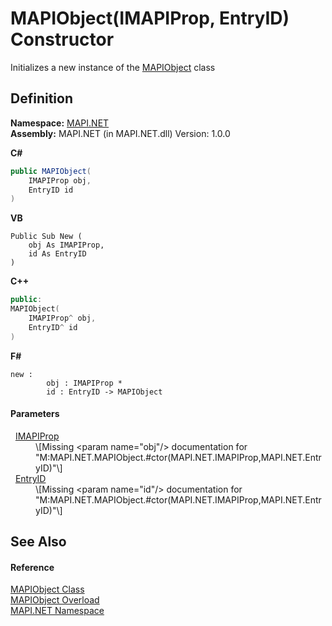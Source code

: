 # MAPIObject(IMAPIProp, EntryID) Constructor


Initializes a new instance of the <a href="6aa245b8-3fdd-0cd0-a3f7-bdccb4596d2c.md">MAPIObject</a> class



## Definition
**Namespace:** <a href="5bef4637-66f8-16d4-e5f4-4d0da57a1538.md">MAPI.NET</a>  
**Assembly:** MAPI.NET (in MAPI.NET.dll) Version: 1.0.0

**C#**
``` C#
public MAPIObject(
	IMAPIProp obj,
	EntryID id
)
```
**VB**
``` VB
Public Sub New ( 
	obj As IMAPIProp,
	id As EntryID
)
```
**C++**
``` C++
public:
MAPIObject(
	IMAPIProp^ obj, 
	EntryID^ id
)
```
**F#**
``` F#
new : 
        obj : IMAPIProp * 
        id : EntryID -> MAPIObject
```



#### Parameters
<dl><dt>  <a href="a20f5817-5533-814e-fd1d-0d3a9179b1b4.md">IMAPIProp</a></dt><dd>\[Missing &lt;param name="obj"/&gt; documentation for "M:MAPI.NET.MAPIObject.#ctor(MAPI.NET.IMAPIProp,MAPI.NET.EntryID)"\]</dd><dt>  <a href="db2ff999-cb6d-b06d-47cc-55b8797d7482.md">EntryID</a></dt><dd>\[Missing &lt;param name="id"/&gt; documentation for "M:MAPI.NET.MAPIObject.#ctor(MAPI.NET.IMAPIProp,MAPI.NET.EntryID)"\]</dd></dl>

## See Also


#### Reference
<a href="6aa245b8-3fdd-0cd0-a3f7-bdccb4596d2c.md">MAPIObject Class</a>  
<a href="3a8ee687-820f-57c4-41f9-6bd59ab6e631.md">MAPIObject Overload</a>  
<a href="5bef4637-66f8-16d4-e5f4-4d0da57a1538.md">MAPI.NET Namespace</a>  
